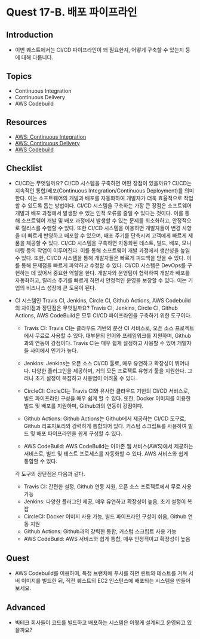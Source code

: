 # Quest 17-B. 배포 파이프라인

## Introduction

- 이번 퀘스트에서는 CI/CD 파이프라인이 왜 필요한지, 어떻게 구축할 수 있는지 등에 대해 다룹니다.

## Topics

- Continuous Integration
- Continuous Delivery
- AWS Codebuild

## Resources

- [AWS: Continuous Integration](https://aws.amazon.com/ko/devops/continuous-integration/)
- [AWS: Continuous Delivery](https://aws.amazon.com/ko/devops/continuous-delivery/)
- [AWS Codebuild](https://aws.amazon.com/ko/codebuild/getting-started/)

## Checklist

- CI/CD는 무엇일까요? CI/CD 시스템을 구축하면 어떤 장점이 있을까요?
  CI/CD는 지속적인 통합/배포(Continuous Integration/Continuous Deployment)를 의미한다. 이는 소프트웨어의 개발과 배포를 자동화하여 개발자가 더욱 효율적으로 작업할 수 있도록 돕는 방법이다.
  CI/CD 시스템을 구축하는 가장 큰 장점은 소프트웨어 개발과 배포 과정에서 발생할 수 있는 인적 오류를 줄일 수 있다는 것이다. 이를 통해 소프트웨어 개발 및 배포 과정에서 발생할 수 있는 문제를 최소화하고, 안정적으로 릴리스를 수행할 수 있다. 또한 CI/CD 시스템을 이용하면 개발자들이 변경 사항을 더 빠르게 반영하고 배포할 수 있으며, 배포 주기를 단축시켜 고객에게 빠르게 제품을 제공할 수 있다.
  CI/CD 시스템을 구축하면 자동화된 테스트, 빌드, 배포, 모니터링 등의 작업이 이루어진다. 이를 통해 소프트웨어 개발 과정에서 생산성을 높일 수 있다. 또한, CI/CD 시스템을 통해 개발자들은 빠르게 피드백을 받을 수 있다. 이를 통해 문제점을 빠르게 파악하고 수정할 수 있다.
  CI/CD 시스템은 DevOps를 구현하는 데 있어서 중요한 역할을 한다. 개발자와 운영팀이 협력하여 개발과 배포를 자동화하고, 릴리스 주기를 빠르게 하면서 안정적인 운영을 보장할 수 있다. 이는 기업의 비즈니스 성장에 큰 도움이 된다.

- CI 시스템인 Travis CI, Jenkins, Circle CI, Github Actions, AWS Codebuild 의 차이점과 장단점은 무엇일까요?
  Travis CI, Jenkins, Circle CI, Github Actions, AWS CodeBuild은 모두 CI/CD 파이프라인을 구축하기 위한 도구이다.

  - Travis CI: Travis CI는 클라우드 기반의 분산 CI 서비스로, 오픈 소스 프로젝트에서 무료로 사용할 수 있다. 대부분의 언어와 프레임워크를 지원하며, Github과의 연동이 강점이다. Travis CI는 매우 쉽게 설정하고 사용할 수 있어 개발자들 사이에서 인기가 높다.

  - Jenkins: Jenkins는 오픈 소스 CI/CD 툴로, 매우 유연하고 확장성이 뛰어나다. 다양한 플러그인을 제공하며, 거의 모든 프로젝트 유형과 툴을 지원한다. 그러나 초기 설정이 복잡하고 사용법이 어려울 수 있다.

  - CircleCI: CircleCI는 Travis CI와 유사한 클라우드 기반의 CI/CD 서비스로, 빌드 파이프라인 구성을 매우 쉽게 할 수 있다. 또한, Docker 이미지를 이용한 빌드 및 배포를 지원하며, Github과의 연동이 강점이다.

  - Github Actions: Github Actions는 Github에서 제공하는 CI/CD 도구로, Github 리포지토리와 강력하게 통합되어 있다. 커스텀 스크립트를 사용하여 빌드 및 배포 파이프라인을 쉽게 구성할 수 있다.

  - AWS CodeBuild: AWS CodeBuild는 아마존 웹 서비스(AWS)에서 제공하는 서비스로, 빌드 및 테스트 프로세스를 자동화할 수 있다. AWS 서비스와 쉽게 통합할 수 있다.

  각 도구의 장단점은 다음과 같다.

  - Travis CI: 간편한 설정, Github 연동 지원, 오픈 소스 프로젝트에서 무료 사용 가능
  - Jenkins: 다양한 플러그인 제공, 매우 유연하고 확장성이 높음, 초기 설정이 복잡
  - CircleCI: Docker 이미지 사용 가능, 빌드 파이프라인 구성이 쉬움, Github 연동 지원
  - Github Actions: Github과의 강력한 통합, 커스텀 스크립트 사용 가능
  - AWS CodeBuild: AWS 서비스와 쉽게 통합, 매우 안정적이고 확장성이 높음

## Quest

- AWS Codebuild를 이용하여, 특정 브랜치에 푸시를 하면 린트와 테스트를 거쳐 서버 이미지를 빌드한 뒤, 직전 퀘스트의 EC2 인스턴스에 배포되는 시스템을 만들어 보세요.

## Advanced

- 빅테크 회사들이 코드를 빌드하고 배포하는 시스템은 어떻게 설계되고 운영되고 있을까요?
